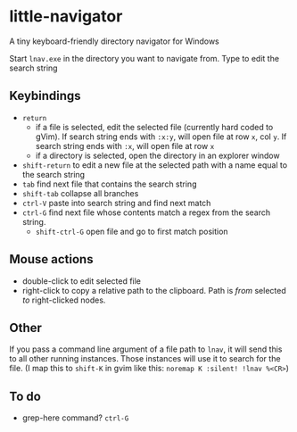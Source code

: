 little-navigator
================

A tiny keyboard-friendly directory navigator for Windows

Start `lnav.exe` in the directory you want to navigate from.
Type to edit the search string

Keybindings
-----------
* `return`
   * if a file is selected, edit the selected file (currently hard coded to gVim).
     If search string ends with `:x:y`, will open file at row `x`, col `y`.
     If search string ends with `:x`, will open file at row `x`
   * if a directory is selected, open the directory in an explorer window
* `shift-return` to edit a new file at the selected path with a name equal to the search string
* `tab` find next file that contains the search string
* `shift-tab` collapse all branches
* `ctrl-V` paste into search string and find next match
* `ctrl-G` find next file whose contents match a regex from the search string.
   * `shift-ctrl-G` open file and go to first match position

Mouse actions
-------------
* double-click to edit selected file
* right-click to copy a relative path to the clipboard. Path is *from* selected *to* right-clicked nodes.

Other
-----
If you pass a command line argument of a file path to `lnav`, it will send this to all other running instances.
Those instances will use it to search for the file.
(I map this to `shift-K` in gvim like this: `noremap K :silent! !lnav %<CR>`)

To do
-----
* grep-here command? `ctrl-G`
